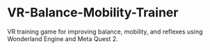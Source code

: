 # VR-Balance-Mobility-Trainer
VR training game for improving balance, mobility, and reflexes using Wonderland Engine and Meta Quest 2.
